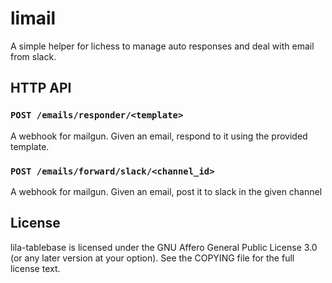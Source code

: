 limail
======

A simple helper for lichess to manage auto responses and deal with email
from slack.



HTTP API
--------

### `POST /emails/responder/<template>`
A webhook for mailgun. Given an email, respond to it using the provided template.

### `POST /emails/forward/slack/<channel_id>`
A webhook for mailgun. Given an email, post it to slack in the given channel

License
-------

lila-tablebase is licensed under the GNU Affero General Public License 3.0 (or any later version at your
option). See the COPYING file for the full license text.


